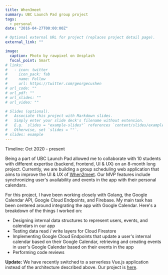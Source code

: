 ```yaml
---
title: When3meet
summary: UBC Launch Pad group project
tags:
  - personal
date: "2016-04-27T00:00:00Z"

# Optional external URL for project (replaces project detail page).
external_link: ""

image:
  caption: Photo by rawpixel on Unsplash
  focal_point: Smart
# links:
#   - icon: twitter
#     icon_pack: fab
#     name: Follow
#     url: https://twitter.com/georgecushen
# url_code: ""
# url_pdf: ""
# url_slides: ""
# url_video: ""

# Slides (optional).
#   Associate this project with Markdown slides.
#   Simply enter your slide deck's filename without extension.
#   E.g. `slides = "example-slides"` references `content/slides/example-slides.md`.
#   Otherwise, set `slides = ""`.
# slides: example
---
```


Timeline: Oct 2020 - present

Being a part of UBC Launch Pad allowed me to collaborate with 10 students with different expertise (backend, frontend, UI & UX) on an 8-month long project. Currently, we are building a group scheduling web application that aims to improve the UI & UX of [When2meet](https://www.when2meet.com/). Our MVP features include synchronizing user's availability and events in the app with their personal calendars.

For this project, I have been working closely with Golang, the Google Calendar API, Google Cloud Endpoints, and Firebase. My main task has been centered around integrating the app with Google Calendar. Here's a breakdown of the things I worked on:

- Designing internal data structures to represent users, events, and calendars in our app
- Testing data read / write layers for Cloud Firestore
- Implementing Google Cloud Endpoints that update a user's internal calendar based on their Google Calendar, retrieving and creating events in user's Google Calendar based on their events in the app
- Performing code reviews

**Update:** We have recently switched to a serverless Vue.js application instead of the architecture described above. Our project is [here](https://github.com/ubclaunchpad/HappyHour).

